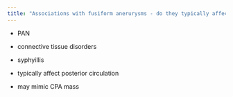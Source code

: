 ```yaml
---
title: "Associations with fusiform anerurysms - do they typically affect anterior or posterior circulation?"
---
```

- PAN
- connective tissue disorders
- syphyillis

- typically affect posterior circulation
- may mimic CPA mass

